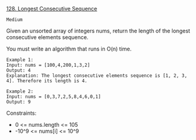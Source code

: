 [128. Longest Consecutive Sequence](https://leetcode.com/problems/longest-consecutive-sequence/)

`Medium`

Given an unsorted array of integers nums, return the length of the longest consecutive elements sequence.

You must write an algorithm that runs in O(n) time.

```
Example 1:
Input: nums = [100,4,200,1,3,2]
Output: 4
Explanation: The longest consecutive elements sequence is [1, 2, 3, 4]. Therefore its length is 4.

Example 2:
Input: nums = [0,3,7,2,5,8,4,6,0,1]
Output: 9
```

Constraints:

- 0 <= nums.length <= 105
- -10^9 <= nums[i] <= 10^9